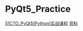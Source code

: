 # PyQt5_Practice
[51CTO_PyQt5(Python)实战课程](http://edu.51cto.com/center/course/user/get-study-course)
[资料](https://github.com/geekori/pyqt5)
